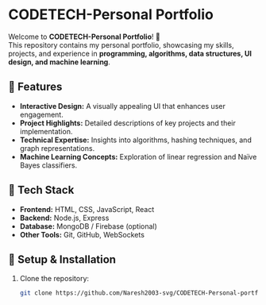 # CODETECH-Personal Portfolio

Welcome to **CODETECH-Personal Portfolio**! 🚀  
This repository contains my personal portfolio, showcasing my skills, projects, and experience in **programming, algorithms, data structures, UI design, and machine learning**.

## 🌟 Features
- **Interactive Design:** A visually appealing UI that enhances user engagement.
- **Project Highlights:** Detailed descriptions of key projects and their implementation.
- **Technical Expertise:** Insights into algorithms, hashing techniques, and graph representations.
- **Machine Learning Concepts:** Exploration of linear regression and Naïve Bayes classifiers.

## 🔧 Tech Stack
- **Frontend:** HTML, CSS, JavaScript, React
- **Backend:** Node.js, Express
- **Database:** MongoDB / Firebase (optional)
- **Other Tools:** Git, GitHub, WebSockets

## 🚀 Setup & Installation
1. Clone the repository:
   ```bash
   git clone https://github.com/Naresh2003-svg/CODETECH-Personal-portfolio.git
